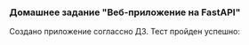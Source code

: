 ### Домашнее задание "Веб-приложение на FastAPI"

Создано приложение соглассно ДЗ.
Тест пройден успешно:
```
